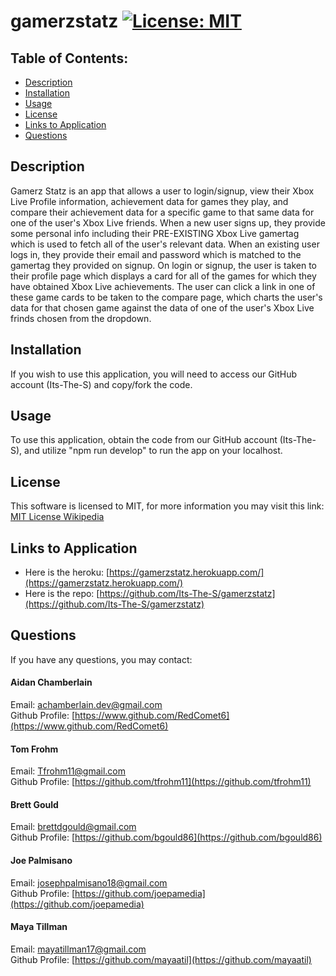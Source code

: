 # gamerzstatz [![License: MIT](https://img.shields.io/badge/License-MIT-yellow.svg)](https://opensource.org/licenses/MIT)

## Table of Contents:

-   [Description](./README.md#description)
-   [Installation](./README.md#installation)
-   [Usage](./README.md#usage)
-   [License](./README.md#license)
-   [Links to Application](./README.md#links-to-application)
-   [Questions](./README.md#questions)

## Description

Gamerz Statz is an app that allows a user to login/signup, view their Xbox Live Profile information, achievement data for games they play, and compare their achievement data for a specific game to that same data for one of the user's Xbox Live friends. When a new user signs up, they provide some personal info including their PRE-EXISTING Xbox Live gamertag which is used to fetch all of the user's relevant data. When an existing user logs in, they provide their email and password which is matched to the gamertag they provided on signup. On login or signup, the user is taken to their profile page which displays a card for all of the games for which they have obtained Xbox Live achievements. The user can click a link in one of these game cards to be taken to the compare page, which charts the user's data for that chosen game against the data of one of the user's Xbox Live frinds chosen from the dropdown.

## Installation

If you wish to use this application, you will need to access our GitHub account (Its-The-S) and copy/fork the code.

## Usage

To use this application, obtain the code from our GitHub account (Its-The-S), and utilize "npm run develop" to run the app on your localhost.

## License

This software is licensed to MIT, for more information you may visit this link:
[MIT License Wikipedia](https://en.wikipedia.org/wiki/MIT_License)

## Links to Application

-   Here is the heroku: [https://gamerzstatz.herokuapp.com/](https://gamerzstatz.herokuapp.com/)
-   Here is the repo: [https://github.com/Its-The-S/gamerzstatz](https://github.com/Its-The-S/gamerzstatz)

## Questions

If you have any questions, you may contact:

#### Aidan Chamberlain

Email: achamberlain.dev@gmail.com  
Github Profile: [https://www.github.com/RedComet6](https://www.github.com/RedComet6)

#### Tom Frohm

Email: Tfrohm11@gmail.com  
Github Profile: [https://github.com/tfrohm11](https://github.com/tfrohm11)

#### Brett Gould

Email: brettdgould@gmail.com  
Github Profile: [https://github.com/bgould86](https://github.com/bgould86)

#### Joe Palmisano

Email: josephpalmisano18@gmail.com  
Github Profile: [https://github.com/joepamedia](https://github.com/joepamedia)

#### Maya Tillman

Email: mayatillman17@gmail.com  
Github Profile: [https://github.com/mayaatil](https://github.com/mayaatil)
